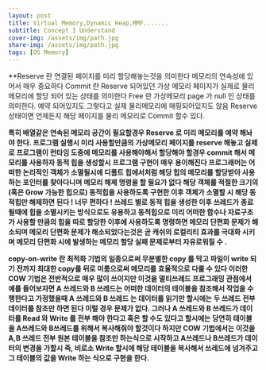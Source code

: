 ```yaml
---
layout: post
title: Virtual Memory,Dynamic Heap,MMF.......
subtitle: Concept I Understand
cover-img: /assets/img/path.jpg
share-img: /assets/img/path.jpg
tags: [OS Memory]
---
```


**Reserve 란 연결된 페이지를 미리 할당해놓는것을 의미한다 메모리의 연속성에 있어서 매우 중요하다
Commit 란 Reserve 되어있던 가상 메모리 페이지가 실제로 물리메모리에 할당 되어 있는 상태를 의미한다 
Free 란 가상메모리 page 가 null 인 상태를 의미한다. 예약 되어있지도 그렇다고 실제 물리메모리에 매핑되어있지도 않음
Reserve 상태이면 언제든지 해당 페이지를 물리 메모리로 Commit 할수 있다. 

**특히 배열같은 연속된 메모리 공간이 필요할경우 Reserve 로 미리 메모리를 예약 해놔야 한다.
프로그램 실행시 미리 사용할만큼의 가상메모리 페이지를 reserve 해놓고 실제로 프로그램이 런타임 도중에 
메모리를 사용해야해서 할당해야 할경우 commit 해서 메모리를 사용하자
동적 힙을 생성할시 프로그램 구현이 매우 용이해진다 프로그래머는 어떠한 논리적인 객체가 소멸될시에 디폴트 힙에서처럼 
해당 힙의 메모리를 할당받아 사용하는 포인터를 찾아다니며 메모리 해제 명령을 할 필요가 없다 해당 객체를 적절한 크기의 (혹은 Grow 가능한 힙으로) 
동적힙을 사용하도록 구현한 이후 객체가 소멸할 시 해당 동적힙만 해제하면 된다 ! 너무 편하다 ! 
쓰레드 별로 동적 힙을 생성한 이후 쓰레드가 종료될때에 힙을 소멸시키는 방식으로도 유용하고
동적힙으로 미리 어떠한 함수나 자료구조가 사용할 만큼의 힙을 따로 할당한 이후에 사용하도록 명령하면 메모리 단편화 문제가 해소되며
메모리 단편화 문제가 해소되었다는것은 곧 캐쉬의 로컬리티 효과를 극대화 시키며 메모리 단편화 시에 발생하는 메모리 할당 실패 문제로부터 자유로워질 수 .**

**copy-on-write 란 최적화 기법의 일종으로써 무분별한 copy 를 막고 파일이 write 되기 전까지 최대한 copy를 뒤로 미룸으로써 메모리를 효율적으로 다룰 수 있다
이러한 COW 기법은 전반적으로 매우 많이 쓰이지만 이것을 멀티쓰레드 프로그래밍 관점에서 예를 들어보자면 
A 쓰레드와 B 쓰레드는 어떠한 데이터의 테이블을 참조해서 작업을 수행한다고 가정했을때
A 쓰레드와 B 쓰레드 는 데이터를 읽기만 할시에는 두 쓰레드 전부 데이터를 참조만 하면 된다 이럴 경우 문제가 없다.
그러나 A 쓰레드와 B 쓰레드가 데이터를 Read 와 Write 를 전부 해야 한다고 혹은 할 수도 있다고 할시에는 
당연히 테이블을 A쓰레드와 B쓰레드를 위해서 복사해줘야 할것이다 하지만 COW 기법에서는 이것을 A,B 쓰레드 전부 원본 테이블을
참조만 하는식으로 시작하고 A쓰레드나 B쓰레드가 데이터의 변경을 가할시 즉, 비로소 Write 할시에 해당 테이블을 복사해서 쓰레드에 넘겨주고
그 테이블의 값을 Write 하는 식으로 구현을 한다.**
